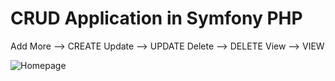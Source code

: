 CRUD Application in Symfony PHP
===

Add More --> CREATE
Update   --> UPDATE
Delete   --> DELETE
View     --> VIEW

![Homepage](/https://github.com/lalitmee/CRUD-Symfony/blob/master/Images/homepage.png "Home Page")

